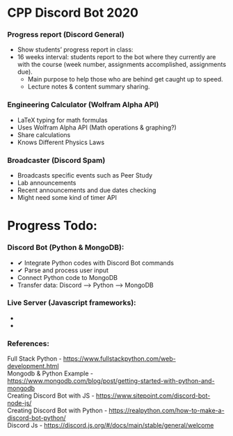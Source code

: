 # CPP Discord Bot 2020

### Progress report (Discord General)
- Show students’ progress report in class:
- 16 weeks interval: students report to the bot where they currently are with the course (week number, assignments accomplished, assignments due).
    - Main purpose to help those who are behind get caught up to speed.
    - Lecture notes & content summary sharing.

### Engineering Calculator (Wolfram Alpha API)
- LaTeX typing for math formulas
- Uses Wolfram Alpha API (Math operations & graphing?)
- Share calculations
- Knows Different Physics Laws

### Broadcaster (Discord Spam)
- Broadcasts specific events such as Peer Study 
- Lab announcements
- Recent announcements and due dates checking
- Might need some kind of timer API
  
  
  

  
# Progress Todo:

### Discord Bot (Python & MongoDB):
- ✔ Integrate Python codes with Discord Bot commands 
- ✔ Parse and process user input
- Connect Python code to MongoDB
- Transfer data: Discord --> Python --> MongoDB

### Live Server (Javascript frameworks):
-  
-   
  




### References: 
Full Stack Python - https://www.fullstackpython.com/web-development.html  
Mongodb & Python Example - https://www.mongodb.com/blog/post/getting-started-with-python-and-mongodb  
Creating Discord Bot with JS - https://www.sitepoint.com/discord-bot-node-js/  
Creating Discord Bot with Python - https://realpython.com/how-to-make-a-discord-bot-python/  
Discord Js - https://discord.js.org/#/docs/main/stable/general/welcome

